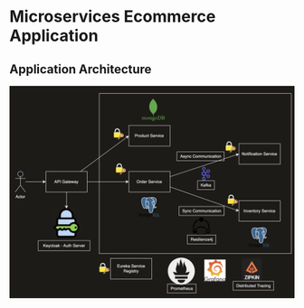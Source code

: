 # Microservices Ecommerce Application

## Application Architecture
![App Architecture](./assets/microservices-diagram.png)
